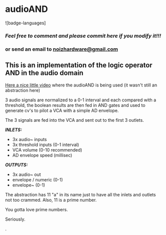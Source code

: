 # audioAND
![badge-languages]

### _Feel free to comment and please commit here if you modify it!!!_
### or send an email to noizhardware@gmail.com

## This is an implementation of the logic operator AND in the audio domain
[Here a nice little video](https://youtu.be/du7YeRkbu44) where the audioAND is being used (it wasn't still an abstraction here)

3 audio signals are normalized to a 0-1 interval and each compared with a threshold, the boolean results are then fed in AND gates and used to generate cv's to pilot a VCA with a simple AD envelope.

The 3 signals are fed into the VCA and sent out to the first 3 outlets.

**_INLETS:_**
- 3x audio~ inputs
- 3x threshold inputs (0-1 interval)
- VCA volume (0-10 recommended)
- AD envelope speed (millisec)

**_OUTPUTS:_**
- 3x audio~ out
- envelope / numeric (0-1)
- envelope~ (0-1)




The abstraction has 11 "a" in its name just to have all the inlets and outlets not too crammed. Also, 11 is a prime number.

You gotta love prime numbers.

Seriously.

.
